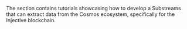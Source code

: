 The section contains tutorials showcasing how to develop a Substreams that can extract data from the Cosmos ecosystem, specifically for the Injective blockchain.